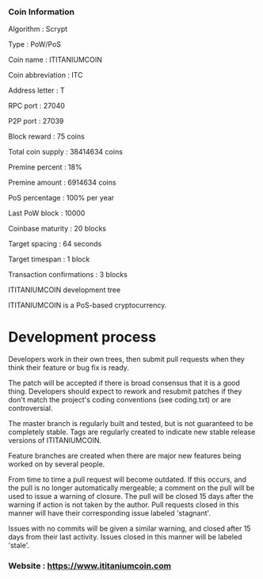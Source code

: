 

### Coin Information

Algorithm                  : Scrypt

Type                       : PoW/PoS

Coin name                 : ITITANIUMCOIN

Coin abbreviation         :  ITC

Address letter            : T

RPC port                   : 27040

P2P port                   : 27039

Block reward           : 75 coins

Total coin supply     : 38414634 coins

Premine percent     : 18%

Premine amount     : 6914634 coins

PoS percentage      : 100% per year

Last PoW block       : 10000

Coinbase maturity : 20 blocks

Target spacing       : 64 seconds

Target timespan    : 1 block

Transaction confirmations : 3 blocks


ITITANIUMCOIN development tree

ITITANIUMCOIN is a PoS-based cryptocurrency.

Development process
===========================

Developers work in their own trees, then submit pull requests when
they think their feature or bug fix is ready.

The patch will be accepted if there is broad consensus that it is a
good thing.  Developers should expect to rework and resubmit patches
if they don't match the project's coding conventions (see coding.txt)
or are controversial.

The master branch is regularly built and tested, but is not guaranteed
to be completely stable. Tags are regularly created to indicate new
stable release versions of ITITANIUMCOIN.

Feature branches are created when there are major new features being
worked on by several people.

From time to time a pull request will become outdated. If this occurs, and
the pull is no longer automatically mergeable; a comment on the pull will
be used to issue a warning of closure. The pull will be closed 15 days
after the warning if action is not taken by the author. Pull requests closed
in this manner will have their corresponding issue labeled 'stagnant'.

Issues with no commits will be given a similar warning, and closed after
15 days from their last activity. Issues closed in this manner will be 
labeled 'stale'.


### Website : https://www.ititaniumcoin.com


